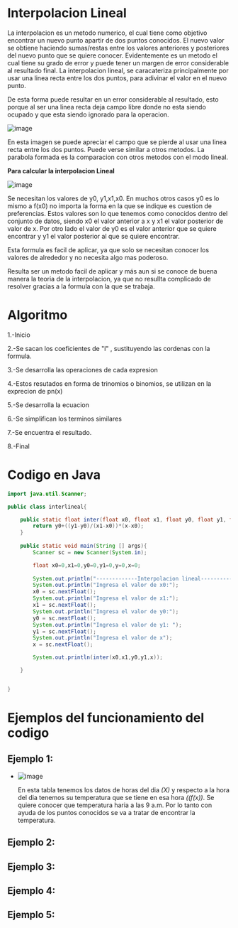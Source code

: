# Interpolacion Lineal

La interpolacion es un metodo numerico, el cual tiene como objetivo encontrar un nuevo punto apartir de dos puntos conocidos.
El nuevo valor se obtiene haciendo sumas/restas entre los valores anteriores y posteriores del nuevo punto que se quiere conocer.
Evidentemente es un metodo el cual tiene su grado de error y puede tener un margen de error considerable al resultado final.
La interpolacion lineal, se caracateriza principalmente por usar una linea recta entre los dos puntos, para adivinar el valor en el nuevo punto.

De esta forma puede resultar en un error considerable al resultado, esto porque al ser una linea recta deja campo libre donde no esta siendo ocupado y que esta siendo ignorado para la operacion.

![image](https://github.com/CristianCHsx/Metodos-Numericos/assets/162630564/d8c469f3-4126-486a-b06a-100185a82df2)

En esta imagen se puede apreciar el campo que se pierde al usar una linea recta entre los dos puntos. Puede verse similar a otros metodos. La parabola formada es la comparacion con otros metodos con el modo lineal.

**Para calcular la interpolacion Lineal**

![image](https://github.com/CristianCHsx/Metodos-Numericos/assets/162630564/cdab2527-500e-45b4-bd97-468ca32c184f)

Se necesitan los valores de y0, y1,x1,x0. En muchos otros casos y0 es lo mismo a f(x0) no importa la forma en la que se indique es cuestion de preferencias. Estos valores son lo que tenemos como conocidos dentro del conjunto de datos, siendo x0 el valor anterior a x y x1 el valor posterior de valor de x. Por otro lado el valor de y0 es el valor anterior que se quiere encontrar y y1 el valor posterior al que se quiere encontrar.

Esta formula es facil de aplicar, ya que solo se necesitan conocer los valores de alrededor y no necesita algo mas poderoso.

Resulta ser un metodo facil de aplicar y más aun si se conoce de buena manera la teoria de la interpolacion, ya que no resullta complicado de resolver gracias a la formula con la que se trabaja.

# Algoritmo

1.-Inicio

2.-Se sacan los coeficientes de "l" , sustituyendo las cordenas  con la formula.

3.-Se desarrolla las operaciones de cada expresion

4.-Estos resutados en forma de trinomios o binomios, se utilizan en la exprecion de pn(x)

5.-Se desarrolla la ecuacion

6.-Se simplifican los terminos similares

7.-Se encuentra el resultado.

8.-Final


# Codigo en Java
```java
import java.util.Scanner;

public class interlineal{

    public static float inter(float x0, float x1, float y0, float y1, float x){
        return y0+((y1-y0)/(x1-x0))*(x-x0);
    }
    
    public static void main(String [] args){
        Scanner sc = new Scanner(System.in);         

        float x0=0,x1=0,y0=0,y1=0,y=0,x=0;
        
        System.out.println("-------------Interpolacion lineal-------------");
        System.out.println("Ingresa el valor de x0:");
        x0 = sc.nextFloat();
        System.out.println("Ingresa el valor de x1:");
        x1 = sc.nextFloat();
        System.out.println("Ingresa el valor de y0:");
        y0 = sc.nextFloat();
        System.out.println("Ingresa el valor de y1: ");
        y1 = sc.nextFloat();
        System.out.println("Ingresa el valor de x");
        x = sc.nextFloat();

        System.out.println(inter(x0,x1,y0,y1,x));

    }


}

```

# Ejemplos del funcionamiento del codigo

## Ejemplo 1:
-  ![image](https://github.com/CristianCHsx/Metodos-Numericos/assets/162630564/706dd050-b240-44d8-b7fa-4d4bb1f58473)
    
    En esta tabla tenemos los datos de horas del dia _(X)_ y respecto a la hora del dia tenemos su temperatura que se tiene en esa hora _((f(x))_. Se quiere conocer que temperatura haria a las 9 a.m. Por lo tanto con ayuda de los puntos conocidos se va a tratar de encontrar la temperatura.

## Ejemplo 2:

## Ejemplo 3:

## Ejemplo 4:

## Ejemplo 5:
